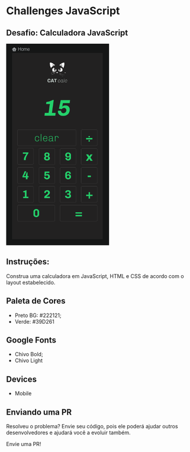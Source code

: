 # Challenges JavaScript

## Desafio: Calculadora JavaScript

![Calculadora JavaScript](https://github.com/andycastro/basicjs/blob/master/challengesJs/catCalcLayout/catCalcScreen.png?raw=true)

## Instruções:

Construa uma calculadora em JavaScript, HTML e CSS de acordo com o layout estabelecido.

## Paleta de Cores

+ Preto BG: #222121;
+ Verde: #39D261

## Google Fonts

+ Chivo Bold;
+ Chivo Light

## Devices

+ Mobile

## Enviando uma PR

Resolveu o problema? Envie seu código, pois ele poderá ajudar outros desenvolvedores e ajudará você a evoluir também.

Envie uma PR!